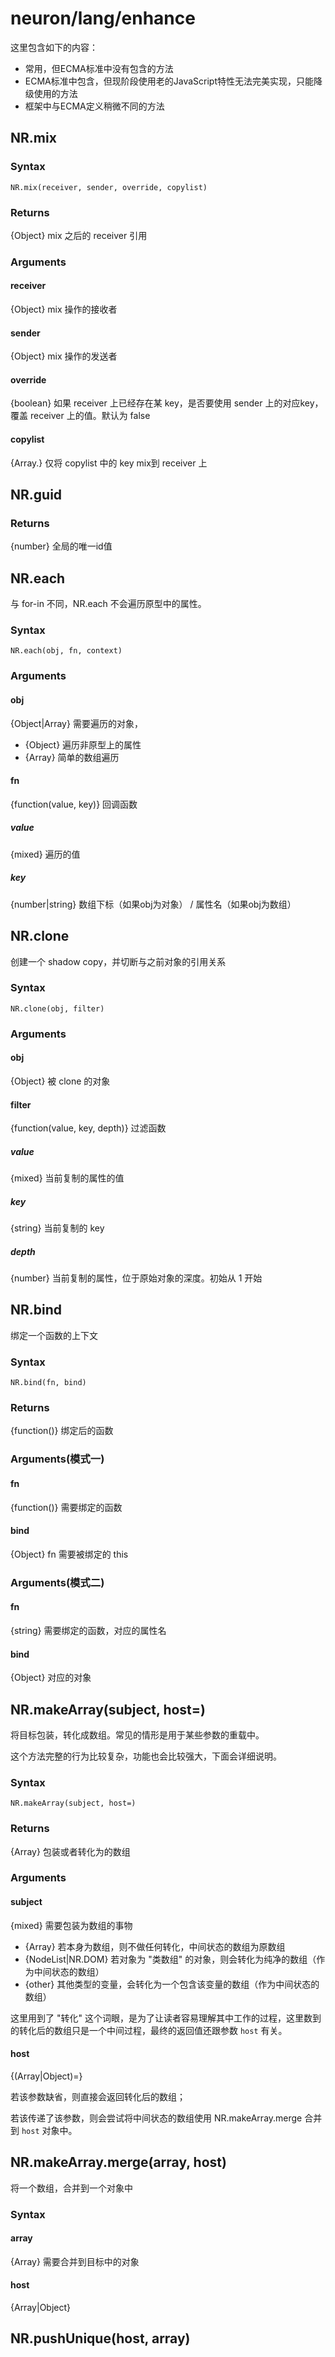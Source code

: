 neuron/lang/enhance
===================

这里包含如下的内容：

- 常用，但ECMA标准中没有包含的方法
- ECMA标准中包含，但现阶段使用老的JavaScript特性无法完美实现，只能降级使用的方法
- 框架中与ECMA定义稍微不同的方法


NR.mix
----

### Syntax
	NR.mix(receiver, sender, override, copylist)
	
### Returns
{Object} mix 之后的 receiver 引用

### Arguments

#### receiver
{Object} mix 操作的接收者

#### sender
{Object} mix 操作的发送者

#### override
{boolean} 如果 receiver 上已经存在某 key，是否要使用 sender 上的对应key，覆盖 receiver 上的值。默认为 false

#### copylist
{Array.<string>} 仅将 copylist 中的 key mix到 receiver 上


NR.guid
----

### Returns
{number} 全局的唯一id值


NR.each
----
与 for-in 不同，NR.each 不会遍历原型中的属性。

### Syntax
	NR.each(obj, fn, context)
	
### Arguments

#### obj
{Object|Array} 需要遍历的对象，

- {Object} 遍历非原型上的属性
- {Array} 简单的数组遍历

#### fn
{function(value, key)} 回调函数

##### value
{mixed} 遍历的值

##### key
{number|string} 数组下标（如果obj为对象） / 属性名（如果obj为数组）


NR.clone
----

创建一个 shadow copy，并切断与之前对象的引用关系

### Syntax
	NR.clone(obj, filter)
	
### Arguments

#### obj
{Object} 被 clone 的对象

#### filter
{function(value, key, depth)} 过滤函数

##### value
{mixed} 当前复制的属性的值

##### key
{string} 当前复制的 key

##### depth
{number} 当前复制的属性，位于原始对象的深度。初始从 1 开始


NR.bind
----

绑定一个函数的上下文

### Syntax
	NR.bind(fn, bind)
	
### Returns
{function()} 绑定后的函数

### Arguments(模式一)

#### fn
{function()} 需要绑定的函数

#### bind
{Object} fn 需要被绑定的 this

### Arguments(模式二)

#### fn
{string} 需要绑定的函数，对应的属性名

#### bind
{Object} 对应的对象


NR.makeArray(subject, host=)
----
将目标包装，转化成数组。常见的情形是用于某些参数的重载中。

这个方法完整的行为比较复杂，功能也会比较强大，下面会详细说明。

### Syntax
	NR.makeArray(subject, host=)
	
### Returns
{Array} 包装或者转化为的数组

### Arguments
#### subject
{mixed} 需要包装为数组的事物

- {Array} 若本身为数组，则不做任何转化，中间状态的数组为原数组
- {NodeList|NR.DOM} 若对象为 "类数组" 的对象，则会转化为纯净的数组（作为中间状态的数组）
- {other} 其他类型的变量，会转化为一个包含该变量的数组（作为中间状态的数组）

这里用到了 "转化" 这个词眼，是为了让读者容易理解其中工作的过程，这里数到的转化后的数组只是一个中间过程，最终的返回值还跟参数 `host` 有关。


#### host
{(Array|Object)=}

若该参数缺省，则直接会返回转化后的数组；

若该传递了该参数，则会尝试将中间状态的数组使用 NR.makeArray.merge 合并到 `host` 对象中。


NR.makeArray.merge(array, host)
----
将一个数组，合并到一个对象中

### Syntax
#### array
{Array} 需要合并到目标中的对象

#### host
{Array|Object} 


NR.pushUnique(host, array)
----



	

